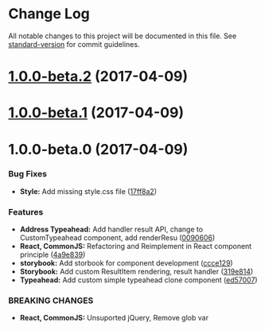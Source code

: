 # Change Log

All notable changes to this project will be documented in this file. See [standard-version](https://github.com/conventional-changelog/standard-version) for commit guidelines.

<a name="1.0.0-beta.2"></a>
# [1.0.0-beta.2](https://github.com/zapkub/jquery.Thailand.js/compare/v1.0.0-beta.1...v1.0.0-beta.2) (2017-04-09)



<a name="1.0.0-beta.1"></a>
# [1.0.0-beta.1](https://github.com/zapkub/jquery.Thailand.js/compare/v1.0.0-beta.0...v1.0.0-beta.1) (2017-04-09)



<a name="1.0.0-beta.0"></a>
# 1.0.0-beta.0 (2017-04-09)


### Bug Fixes

* **Style:** Add missing style.css file ([17ff8a2](https://github.com/zapkub/jquery.Thailand.js/commit/17ff8a2))


### Features

* **Address Typeahead:** Add handler result API, change to CustomTypeahead component, add renderResu ([0090606](https://github.com/zapkub/jquery.Thailand.js/commit/0090606))
* **React, CommonJS:** Refactoring and Reimplement in React component principle ([4a9e839](https://github.com/zapkub/jquery.Thailand.js/commit/4a9e839))
* **storybook:** Add storbook for component development ([ccce129](https://github.com/zapkub/jquery.Thailand.js/commit/ccce129))
* **Storybook:** Add custom ResultItem rendering, result handler ([319e814](https://github.com/zapkub/jquery.Thailand.js/commit/319e814))
* **Typeahead:** Add custom simple typeahead clone component ([ed57007](https://github.com/zapkub/jquery.Thailand.js/commit/ed57007))


### BREAKING CHANGES

* **React, CommonJS:** Unsuported jQuery, Remove glob var
